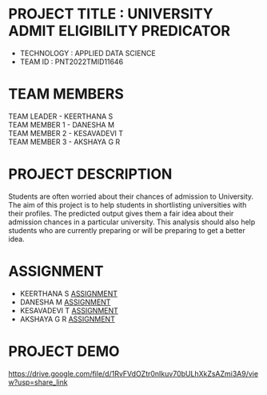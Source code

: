 # PROJECT TITLE : UNIVERSITY ADMIT ELIGIBILITY PREDICATOR

- TECHNOLOGY : APPLIED DATA SCIENCE
- TEAM ID    : PNT2022TMID11646

# TEAM MEMBERS
TEAM LEADER   - KEERTHANA S<br>
TEAM MEMBER 1 - DANESHA M <br>
TEAM MEMBER 2 - KESAVADEVI T <br>
TEAM MEMBER 3 - AKSHAYA G R <br>

# PROJECT DESCRIPTION

Students are often worried about their chances of admission to University. The aim of this project is to help students in shortlisting universities with their profiles. The predicted output gives them a fair idea about their admission chances in a particular university. This analysis should also help students who are currently preparing or will be preparing to get a better idea.

# ASSIGNMENT
- KEERTHANA S   [ASSIGNMENT](https://github.com/IBM-EPBL/IBM-Project-31213-1660197727/tree/main/Assignments/Team%20Leader%20-%20Keerthana%20S) 
- DANESHA M     [ASSIGNMENT](https://github.com/IBM-EPBL/IBM-Project-31213-1660197727/tree/main/Assignments/Team%20Member%201%20-%20Danesha%20M)
- KESAVADEVI T  [ASSIGNMENT](https://github.com/IBM-EPBL/IBM-Project-31213-1660197727/tree/main/Assignments/Team%20Member%202%20-%20Kesavadevi%20T)
- AKSHAYA G R   [ASSIGNMENT](https://github.com/IBM-EPBL/IBM-Project-31213-1660197727/tree/main/Assignments/Team%20Member%203%20-%20Akshaya%20G%20R)

# PROJECT DEMO
https://drive.google.com/file/d/1RvFVdOZtr0nIkuv70bULhXkZsAZmi3A9/view?usp=share_link


